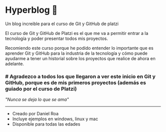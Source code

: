 # Hyperblog 🥇
Un blog increible para el curso de Git y GitHub de platzi

El curso de Git y GitHub de Platzi es el que me va a permitir entrar a la tecnología y poder presentar todos mis proyectos.

Recomiendo este curso porque he podido entender lo importante que es aprender Git y GitHub para la industria de la tecnología y cómo puede ayudarme a tener un historial sobre los proyectos que realice de ahora en adelante.

### # Agradezco a todos los que llegaron a ver este inicio en Git y GitHub, porque es de mis primeros proyectos (además es guiado por el curso de Platzi)

*"Nunca se deja lo que se ama"*

------------

* Creado por Daniel Roa 
* Incluye ejemplos en windows, linux y mac 
* Disponible para todas las edades